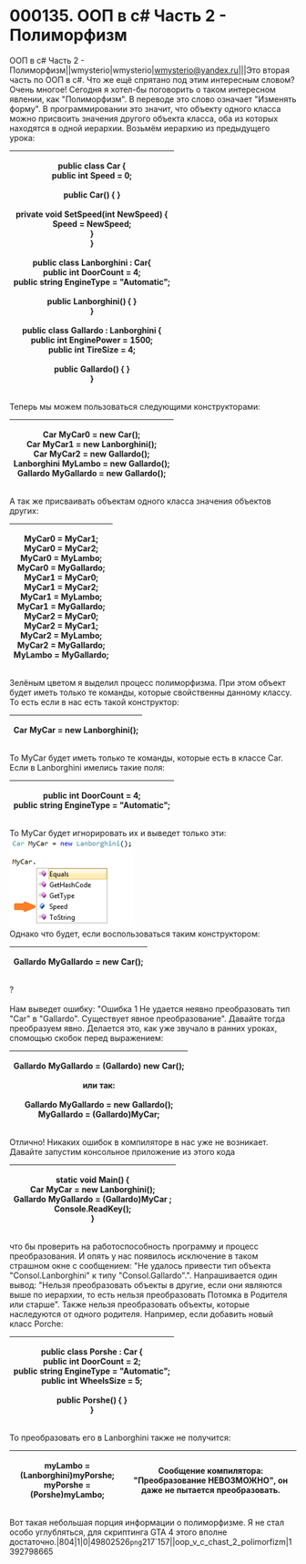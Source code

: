 # 000135. ООП в c# Часть 2 - Полиморфизм

ООП в c# Часть 2 - Полиморфизм||wmysterio|wmysterio|wmysterio@yandex.ru|||Это вторая часть по ООП в c#. Что же ещё спрятано под этим интересным словом? Очень многое! Сегодня я хотел-бы поговорить о таком интересном явлении, как "Полиморфизм". В переводе это слово означает "Изменять форму". В программировании это значит, что объекту одного класса можно присвоить значения другого объекта класса, оба из которых находятся в одной иерархии. Возьмём иерархию из предыдущего урока:

| <p>    public class Car {<br>        public int Speed = 0;<br><br>        public Car() { }<br><br>        private void SetSpeed(int NewSpeed) {<br>            Speed = NewSpeed;<br>        }<br>    }<br><br>    public class Lanborghini : Car{<br>        public int DoorCount = 4;<br>        public string EngineType = "Automatic";<br><br>        public Lanborghini() { }<br>    }<br><br>    public class Gallardo : Lanborghini {<br>        public int EnginePower = 1500;<br>        public int TireSize = 4;<br><br>        public Gallardo() { }<br>    }<br></p> |
| ------------------------------------------------------------------------------------------------------------------------------------------------------------------------------------------------------------------------------------------------------------------------------------------------------------------------------------------------------------------------------------------------------------------------------------------------------------------------------------------------------------------------------------------------------------------------------- |

Теперь мы можем пользоваться следующими конструкторами:

| <p>Car MyCar0 = new Car();<br>Car MyCar1 = new Lanborghini();<br>Car MyCar2 = new Gallardo();<br>Lanborghini MyLambo = new Gallardo();<br>Gallardo MyGallardo = new Gallardo();<br></p> |
| --------------------------------------------------------------------------------------------------------------------------------------------------------------------------------------- |

А так же присваивать объектам одного класса значения объектов других:

| <p>MyCar0 = MyCar1;<br>MyCar0 = MyCar2;<br>MyCar0 = MyLambo;<br>MyCar0 = MyGallardo;<br>MyCar1 = MyCar0;<br>MyCar1 = MyCar2;<br>MyCar1 = MyLambo;<br>MyCar1 = MyGallardo;<br>MyCar2 = MyCar0;<br>MyCar2 = MyCar1;<br>MyCar2 = MyLambo;<br>MyCar2 = MyGallardo;<br>MyLambo = MyGallardo;<br></p> |
| ----------------------------------------------------------------------------------------------------------------------------------------------------------------------------------------------------------------------------------------------------------------------------------------------- |

Зелёным цветом я выделил процесс полиморфизма. При этом объект будет иметь только те команды, которые свойственны данному классу. То есть если в нас есть такой конструктор:

| <p>Car MyCar = new Lanborghini();<br></p> |
| ----------------------------------------- |

То MyCar будет иметь только те команды, которые есть в классе Car. Если в Lanborghini имелись такие поля:

| <p>public int DoorCount = 4;<br>public string EngineType = "Automatic";<br></p> |
| ------------------------------------------------------------------------------- |

То MyCar будет игнорировать их и выведет только эти:\
![](../../\_pu/1/49802526.png)\
Однако что будет, если воспользоваться таким конструктором:

| <p>Gallardo MyGallardo = new Car();<br></p> |
| ------------------------------------------- |

?\
\
Нам выведет ошибку: "Ошибка 1 Не удается неявно преобразовать тип "Car" в "Gallardo". Существует явное преобразование". Давайте тогда преобразуем явно. Делается это, как уже звучало в ранних уроках, спомощью скобок перед выражением:

| <p>Gallardo MyGallardo = (Gallardo) new Car();<br><br>или так:<br><br>Gallardo MyGallardo = new Gallardo();<br>MyGallardo = (Gallardo)MyCar;<br></p> |
| ---------------------------------------------------------------------------------------------------------------------------------------------------- |

Отлично! Никаких ошибок в компиляторе в нас уже не возникает. Давайте запустим консольное приложение из этого кода

| <p>static void Main() {<br>    Car MyCar = new Lanborghini();<br>    Gallardo MyGallardo = (Gallardo)MyCar ;<br>    Console.ReadKey();<br>}<br></p> |
| --------------------------------------------------------------------------------------------------------------------------------------------------- |

что бы проверить на работоспособность программу и процесс преобразования. И опять у нас появилось исключение в таком страшном окне с сообщением: "Не удалось привести тип объекта "Consol.Lanborghini" к типу "Consol.Gallardo".". Напрашивается один вывод: "Нельзя преобразовать объекты в другие, если они являются выше по иерархии, то есть нельзя преобразовать Потомка в Родителя или старше". Также нельзя преобразовать объекты, которые наследуются от одного родителя. Например, если добавить новый класс Porche:

| <p>    public class Porshe : Car {<br>        public int DoorCount = 2;<br>        public string EngineType = "Automatic";<br>        public int WheelsSize = 5;<br><br>        public Porshe() { }<br>    }<br></p> |
| -------------------------------------------------------------------------------------------------------------------------------------------------------------------------------------------------------------------- |

То преобразовать его в Lanborghini также не получится:

| <p>myLambo = (Lanborghini)myPorshe;<br>myPorshe = (Porshe)myLambo;<br></p> | <p>Сообщение компилятора: "Преобразование <strong>НЕВОЗМОЖНО</strong>", он даже не пытается преобразовать.<br></p> |
| -------------------------------------------------------------------------- | ------------------------------------------------------------------------------------------------------------------ |

Вот такая небольшая порция информации о полиморфизме. Я не стал особо углубляться, для скриптинга GTA 4 этого вполне достаточно.|804|1|0|49802526`png`217\`157||oop\_v\_c\_chast\_2\_polimorfizm|1392798665
